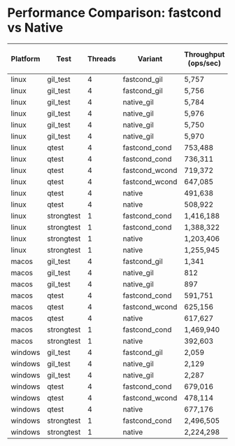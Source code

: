 # Performance Comparison: fastcond vs Native

| Platform | Test | Threads | Variant | Throughput (ops/sec) | Speedup vs Native |
|----------|------|---------|---------|---------------------|-------------------|
| linux | gil_test | 4 | fastcond_gil | 5,757 | N/A |
| linux | gil_test | 4 | fastcond_gil | 5,756 | N/A |
| linux | gil_test | 4 | native_gil | 5,784 | N/A |
| linux | gil_test | 4 | native_gil | 5,976 | N/A |
| linux | gil_test | 4 | native_gil | 5,750 | N/A |
| linux | gil_test | 4 | native_gil | 5,970 | N/A |
| linux | qtest | 4 | fastcond_cond | 753,488 | 1.53x |
| linux | qtest | 4 | fastcond_cond | 736,311 | 1.50x |
| linux | qtest | 4 | fastcond_wcond | 719,372 | 1.46x |
| linux | qtest | 4 | fastcond_wcond | 647,085 | 1.32x |
| linux | qtest | 4 | native | 491,638 | 1.00x |
| linux | qtest | 4 | native | 508,922 | 1.04x |
| linux | strongtest | 1 | fastcond_cond | 1,416,188 | 1.18x |
| linux | strongtest | 1 | fastcond_cond | 1,388,322 | 1.15x |
| linux | strongtest | 1 | native | 1,203,406 | 1.00x |
| linux | strongtest | 1 | native | 1,255,945 | 1.04x |
| macos | gil_test | 4 | fastcond_gil | 1,341 | N/A |
| macos | gil_test | 4 | native_gil | 812 | N/A |
| macos | gil_test | 4 | native_gil | 897 | N/A |
| macos | qtest | 4 | fastcond_cond | 591,751 | 0.96x |
| macos | qtest | 4 | fastcond_wcond | 625,156 | 1.01x |
| macos | qtest | 4 | native | 617,627 | 1.00x |
| macos | strongtest | 1 | fastcond_cond | 1,469,940 | 3.74x |
| macos | strongtest | 1 | native | 392,603 | 1.00x |
| windows | gil_test | 4 | fastcond_gil | 2,059 | N/A |
| windows | gil_test | 4 | native_gil | 2,129 | N/A |
| windows | gil_test | 4 | native_gil | 2,287 | N/A |
| windows | qtest | 4 | fastcond_cond | 679,016 | 1.00x |
| windows | qtest | 4 | fastcond_wcond | 478,114 | 0.71x |
| windows | qtest | 4 | native | 677,176 | 1.00x |
| windows | strongtest | 1 | fastcond_cond | 2,496,505 | 1.12x |
| windows | strongtest | 1 | native | 2,224,298 | 1.00x |